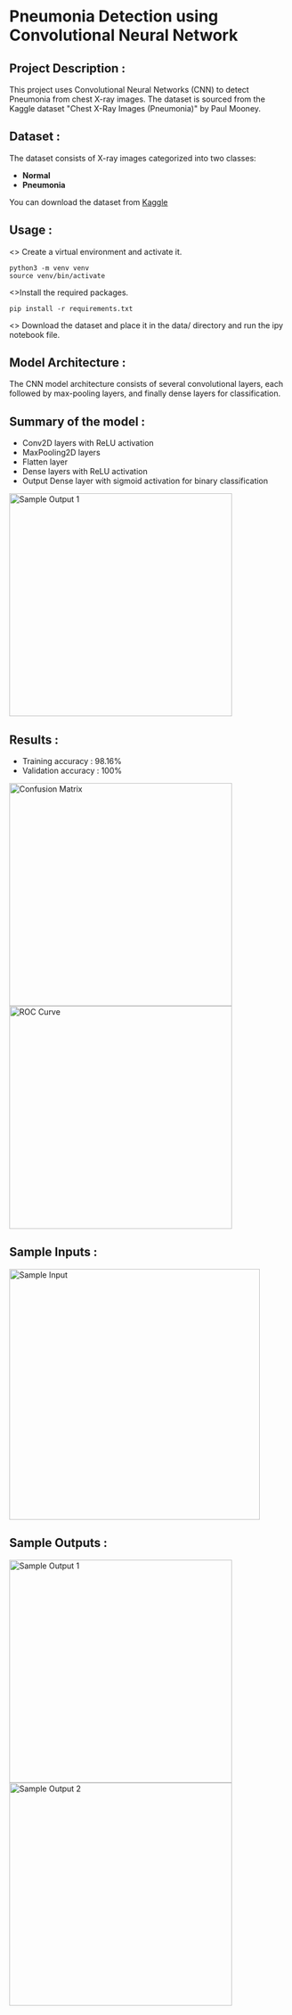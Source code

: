 # Pneumonia Detection using Convolutional Neural Network

## Project Description :

This project uses Convolutional Neural Networks (CNN) to detect Pneumonia from chest X-ray images. The dataset is sourced from the Kaggle dataset "Chest X-Ray Images (Pneumonia)" by Paul Mooney.

## Dataset :

The dataset consists of X-ray images categorized into two classes:
  * **Normal**
  * **Pneumonia**

You can download the dataset from [Kaggle](https://www.kaggle.com/paultimothymooney/chest-xray-pneumonia)

## Usage : 

<> Create a virtual environment and activate it.

    python3 -m venv venv
    source venv/bin/activate

<>Install the required packages.

    pip install -r requirements.txt

<> Download the dataset and place it in the data/ directory and run the ipy notebook file.

## Model Architecture :

  The CNN model architecture consists of several convolutional layers, each followed by max-pooling layers, and finally dense layers for classification.
  
## Summary of the model :

* Conv2D layers with ReLU activation
* MaxPooling2D layers
* Flatten layer
* Dense layers with ReLU activation
* Output Dense layer with sigmoid activation for binary classification

<div justify-content='center'>
 <img src="https://github.com/sabariraj01/Pneumonia_Detection_Using-CNN/assets/114046096/558151fc-288f-408c-8887-af208e22fa1f" alt="Sample Output 1" width="400">
</div>


## Results :

* Training accuracy : 98.16%
* Validation accuracy : 100%
  
<img src="https://github.com/sabariraj01/Pneumonia_Detection_Using-CNN/assets/114046096/b88600e9-5f82-4f04-9790-87b03d533c62" alt="Confusion Matrix" width="400">

<img src="https://github.com/sabariraj01/Pneumonia_Detection_Using-CNN/assets/114046096/b4da5c98-620b-4800-b68c-4e1632c7e8f4" alt="ROC Curve" width="400">

## Sample Inputs :

<img src="https://github.com/sabariraj01/Pneumonia_Detection_Using-CNN/assets/114046096/a55ef14c-a1a5-4cf6-b482-daf526247939" alt="Sample Input" width="450">

## Sample Outputs : 


<img src="https://github.com/sabariraj01/Pneumonia_Detection_Using-CNN/assets/114046096/c5c68ba3-5a88-4724-8396-fac6be1adb97" alt="Sample Output 1" width="400">
<br>
<img src="https://github.com/sabariraj01/Pneumonia_Detection_Using-CNN/assets/114046096/e9a3eee3-3ac0-412d-bbb1-45c5446dcac3" alt="Sample Output 2" width="400">

